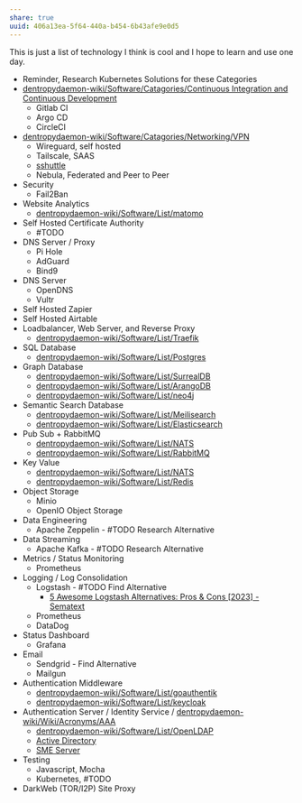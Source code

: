 ```yaml
---
share: true
uuid: 406a13ea-5f64-440a-b454-6b43afe9e0d5
---
```

This is just a list of technology I think is cool and I hope to learn and use one day.
* Reminder, Research Kubernetes Solutions for these Categories
* [dentropydaemon-wiki/Software/Catagories/Continuous Integration and Continuous Development](/undefined)
	* Gitlab CI
	* Argo CD
	* CircleCI
* [dentropydaemon-wiki/Software/Catagories/Networking/VPN](/undefined)
	* Wireguard, self hosted
	* Tailscale, SAAS
	* [sshuttle](/undefined)
	* Nebula, Federated and Peer to Peer
* Security
	* Fail2Ban
* Website Analytics
	* [dentropydaemon-wiki/Software/List/matomo](/undefined)
* Self Hosted Certificate Authority
	* #TODO
* DNS Server / Proxy
	* Pi Hole
	* AdGuard
	* Bind9
* DNS Server
	* OpenDNS
	* Vultr
* Self Hosted Zapier
* Self Hosted Airtable
* Loadbalancer, Web Server, and Reverse Proxy
	* [dentropydaemon-wiki/Software/List/Traefik](/undefined)
* SQL Database
	* [dentropydaemon-wiki/Software/List/Postgres](/undefined)
* Graph Database
	* [dentropydaemon-wiki/Software/List/SurrealDB](/undefined)
	* [dentropydaemon-wiki/Software/List/ArangoDB](/undefined)
	* [dentropydaemon-wiki/Software/List/neo4j](/undefined)
* Semantic Search Database
	* [dentropydaemon-wiki/Software/List/Meilisearch](/undefined)
	* [dentropydaemon-wiki/Software/List/Elasticsearch](/undefined)
* Pub Sub + RabbitMQ
	* [dentropydaemon-wiki/Software/List/NATS](/undefined)
	* [dentropydaemon-wiki/Software/List/RabbitMQ](/undefined)
* Key Value
	* [dentropydaemon-wiki/Software/List/NATS](/undefined)
	* [dentropydaemon-wiki/Software/List/Redis](/undefined)
* Object Storage
	* Minio
	* OpenIO Object Storage
* Data Engineering
	* Apache Zeppelin - #TODO Research Alternative
* Data Streaming
	* Apache Kafka - #TODO Research Alternative
* Metrics / Status Monitoring
	* Prometheus
* Logging / Log Consolidation
	* Logstash - #TODO Find Alternative
		* [5 Awesome Logstash Alternatives: Pros & Cons [2023] - Sematext](https://sematext.com/blog/logstash-alternatives/)
	* Prometheus
	* DataDog
* Status Dashboard
	* Grafana
* Email
	* Sendgrid - Find Alternative
	* Mailgun
* Authentication Middleware
	* [dentropydaemon-wiki/Software/List/goauthentik](/undefined)
	* [dentropydaemon-wiki/Software/List/keycloak](/undefined)
* Authentication Server / Identity Service / [dentropydaemon-wiki/Wiki/Acronyms/AAA](/undefined)
	* [dentropydaemon-wiki/Software/List/OpenLDAP](/undefined)
	* [Active Directory](/undefined)
	* [SME Server](https://wiki.koozali.org/Main_Page)
* Testing
	* Javascript, Mocha
	* Kubernetes, #TODO
* DarkWeb (TOR/I2P) Site Proxy